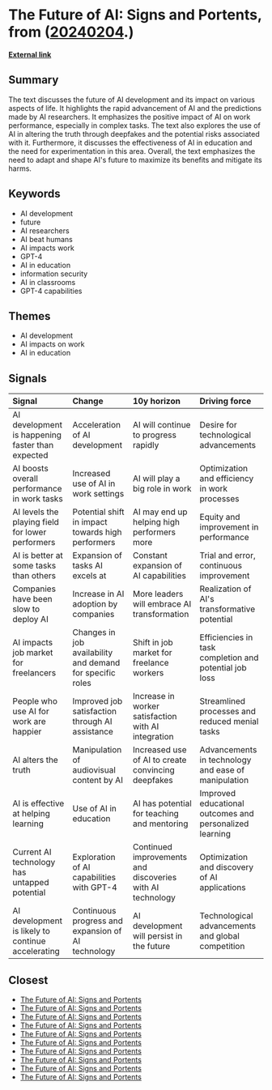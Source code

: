 # __The Future of AI: Signs and Portents__, from ([20240204](https://kghosh.substack.com/p/20240204).)

__[External link](https://www.oneusefulthing.org/p/signs-and-portents)__



## Summary

The text discusses the future of AI development and its impact on various aspects of life. It highlights the rapid advancement of AI and the predictions made by AI researchers. It emphasizes the positive impact of AI on work performance, especially in complex tasks. The text also explores the use of AI in altering the truth through deepfakes and the potential risks associated with it. Furthermore, it discusses the effectiveness of AI in education and the need for experimentation in this area. Overall, the text emphasizes the need to adapt and shape AI's future to maximize its benefits and mitigate its harms.

## Keywords

* AI development
* future
* AI researchers
* AI beat humans
* AI impacts work
* GPT-4
* AI in education
* information security
* AI in classrooms
* GPT-4 capabilities

## Themes

* AI development
* AI impacts on work
* AI in education

## Signals

| Signal                                            | Change                                                    | 10y horizon                                               | Driving force                                           |
|:--------------------------------------------------|:----------------------------------------------------------|:----------------------------------------------------------|:--------------------------------------------------------|
| AI development is happening faster than expected  | Acceleration of AI development                            | AI will continue to progress rapidly                      | Desire for technological advancements                   |
| AI boosts overall performance in work tasks       | Increased use of AI in work settings                      | AI will play a big role in work                           | Optimization and efficiency in work processes           |
| AI levels the playing field for lower performers  | Potential shift in impact towards high performers         | AI may end up helping high performers more                | Equity and improvement in performance                   |
| AI is better at some tasks than others            | Expansion of tasks AI excels at                           | Constant expansion of AI capabilities                     | Trial and error, continuous improvement                 |
| Companies have been slow to deploy AI             | Increase in AI adoption by companies                      | More leaders will embrace AI transformation               | Realization of AI's transformative potential            |
| AI impacts job market for freelancers             | Changes in job availability and demand for specific roles | Shift in job market for freelance workers                 | Efficiencies in task completion and potential job loss  |
| People who use AI for work are happier            | Improved job satisfaction through AI assistance           | Increase in worker satisfaction with AI integration       | Streamlined processes and reduced menial tasks          |
| AI alters the truth                               | Manipulation of audiovisual content by AI                 | Increased use of AI to create convincing deepfakes        | Advancements in technology and ease of manipulation     |
| AI is effective at helping learning               | Use of AI in education                                    | AI has potential for teaching and mentoring               | Improved educational outcomes and personalized learning |
| Current AI technology has untapped potential      | Exploration of AI capabilities with GPT-4                 | Continued improvements and discoveries with AI technology | Optimization and discovery of AI applications           |
| AI development is likely to continue accelerating | Continuous progress and expansion of AI technology        | AI development will persist in the future                 | Technological advancements and global competition       |

## Closest

* [The Future of AI: Signs and Portents](3aaa975f44b2a607ef191978083cf2b8)
* [The Future of AI: Signs and Portents](3aaa975f44b2a607ef191978083cf2b8)
* [The Future of AI: Signs and Portents](3aaa975f44b2a607ef191978083cf2b8)
* [The Future of AI: Signs and Portents](3aaa975f44b2a607ef191978083cf2b8)
* [The Future of AI: Signs and Portents](3aaa975f44b2a607ef191978083cf2b8)
* [The Future of AI: Signs and Portents](3aaa975f44b2a607ef191978083cf2b8)
* [The Future of AI: Signs and Portents](3aaa975f44b2a607ef191978083cf2b8)
* [The Future of AI: Signs and Portents](3aaa975f44b2a607ef191978083cf2b8)
* [The Future of AI: Signs and Portents](3aaa975f44b2a607ef191978083cf2b8)
* [The Future of AI: Signs and Portents](3aaa975f44b2a607ef191978083cf2b8)
